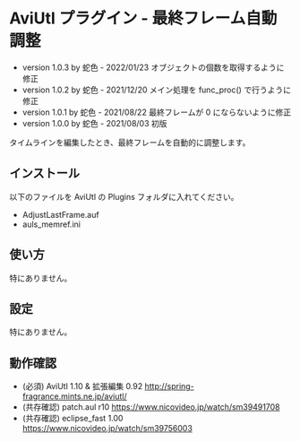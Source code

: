 # AviUtl プラグイン - 最終フレーム自動調整

* version 1.0.3 by 蛇色 - 2022/01/23 オブジェクトの個数を取得するように修正
* version 1.0.2 by 蛇色 - 2021/12/20 メイン処理を func_proc() で行うように修正
* version 1.0.1 by 蛇色 - 2021/08/22 最終フレームが 0 にならないように修正
* version 1.0.0 by 蛇色 - 2021/08/03 初版

タイムラインを編集したとき、最終フレームを自動的に調整します。

## インストール

以下のファイルを AviUtl の Plugins フォルダに入れてください。
* AdjustLastFrame.auf
* auls_memref.ini

## 使い方

特にありません。

## 設定

特にありません。

## 動作確認

* (必須) AviUtl 1.10 & 拡張編集 0.92 http://spring-fragrance.mints.ne.jp/aviutl/
* (共存確認) patch.aul r10 https://www.nicovideo.jp/watch/sm39491708
* (共存確認) eclipse_fast 1.00 https://www.nicovideo.jp/watch/sm39756003
